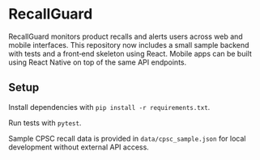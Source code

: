 # RecallGuard

RecallGuard monitors product recalls and alerts users across web and mobile
interfaces. This repository now includes a small sample backend with tests and
a front‑end skeleton using React. Mobile apps can be built using React Native
on top of the same API endpoints.

## Setup
Install dependencies with `pip install -r requirements.txt`.

Run tests with `pytest`.

Sample CPSC recall data is provided in `data/cpsc_sample.json` for local
development without external API access.

